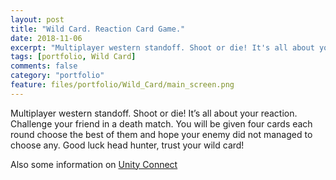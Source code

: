 ```yaml
---
layout: post
title: "Wild Card. Reaction Card Game."
date: 2018-11-06
excerpt: "Multiplayer western standoff. Shoot or die! It's all about your reaction. Challenge your friend in a death match."
tags: [portfolio, Wild Card]
comments: false
category: "portfolio"
feature: files/portfolio/Wild_Card/main_screen.png
---
```


Multiplayer western standoff. Shoot or die! It’s all about your reaction. Challenge your friend in a death match. You will be given four cards each round choose the best of them and hope your enemy did not managed to choose any. Good luck head hunter, trust your wild card!   

Also some information on [Unity Connect](https://connect.unity.com/p/wild-card)


